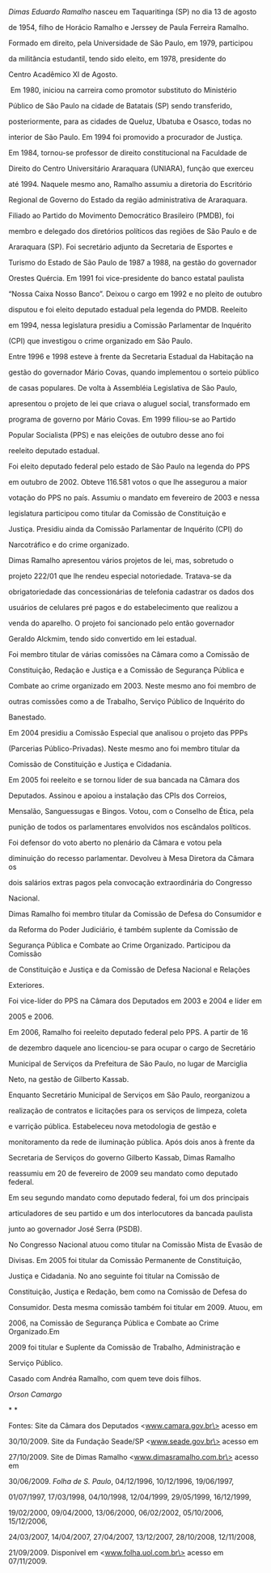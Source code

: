 

*Dimas Eduardo Ramalho* nasceu em Taquaritinga (SP) no dia 13 de agosto

de 1954, filho de Horácio Ramalho e Jerssey de Paula Ferreira Ramalho.



Formado em direito, pela Universidade de São Paulo, em 1979, participou

da militância estudantil, tendo sido eleito, em 1978, presidente do

Centro Acadêmico XI de Agosto.



 Em 1980, iniciou na carreira como promotor substituto do Ministério

Público de São Paulo na cidade de Batatais (SP) sendo transferido,

posteriormente, para as cidades de Queluz, Ubatuba e Osasco, todas no

interior de São Paulo. Em 1994 foi promovido a procurador de Justiça.



Em 1984, tornou-se professor de direito constitucional na Faculdade de

Direito do Centro Universitário Araraquara (UNIARA), função que exerceu

até 1994. Naquele mesmo ano, Ramalho assumiu a diretoria do Escritório

Regional de Governo do Estado da região administrativa de Araraquara.



Filiado ao Partido do Movimento Democrático Brasileiro (PMDB), foi

membro e delegado dos diretórios políticos das regiões de São Paulo e de

Araraquara (SP). Foi secretário adjunto da Secretaria de Esportes e

Turismo do Estado de São Paulo de 1987 a 1988, na gestão do governador

Orestes Quércia. Em 1991 foi vice-presidente do banco estatal paulista

“Nossa Caixa Nosso Banco”. Deixou o cargo em 1992 e no pleito de outubro

disputou e foi eleito deputado estadual pela legenda do PMDB. Reeleito

em 1994, nessa legislatura presidiu a Comissão Parlamentar de Inquérito

(CPI) que investigou o crime organizado em São Paulo.



Entre 1996 e 1998 esteve à frente da Secretaria Estadual da Habitação na

gestão do governador Mário Covas, quando implementou o sorteio público

de casas populares. De volta à Assembléia Legislativa de São Paulo,

apresentou o projeto de lei que criava o aluguel social, transformado em

programa de governo por Mário Covas. Em 1999 filiou-se ao Partido

Popular Socialista (PPS) e nas eleições de outubro desse ano foi

reeleito deputado estadual.



Foi eleito deputado federal pelo estado de São Paulo na legenda do PPS

em outubro de 2002. Obteve 116.581 votos o que lhe assegurou a maior

votação do PPS no país. Assumiu o mandato em fevereiro de 2003 e nessa

legislatura participou como titular da Comissão de Constituição e

Justiça. Presidiu ainda da Comissão Parlamentar de Inquérito (CPI) do

Narcotráfico e do crime organizado.



Dimas Ramalho apresentou vários projetos de lei, mas, sobretudo o

projeto 222/01 que lhe rendeu especial notoriedade. Tratava-se da

obrigatoriedade das concessionárias de telefonia cadastrar os dados dos

usuários de celulares pré pagos e do estabelecimento que realizou a

venda do aparelho. O projeto foi sancionado pelo então governador

Geraldo Alckmim, tendo sido convertido em lei estadual.



Foi membro titular de várias comissões na Câmara como a Comissão de

Constituição, Redação e Justiça e a Comissão de Segurança Pública e

Combate ao crime organizado em 2003. Neste mesmo ano foi membro de

outras comissões como a de Trabalho, Serviço Público de Inquérito do

Banestado.



Em 2004 presidiu a Comissão Especial que analisou o projeto das PPPs

(Parcerias Público-Privadas). Neste mesmo ano foi membro titular da

Comissão de Constituição e Justiça e Cidadania.



Em 2005 foi reeleito e se tornou líder de sua bancada na Câmara dos

Deputados. Assinou e apoiou a instalação das CPIs dos Correios,

Mensalão, Sanguessugas e Bingos. Votou, com o Conselho de Ética, pela

punição de todos os parlamentares envolvidos nos escândalos políticos.

Foi defensor do voto aberto no plenário da Câmara e votou pela

diminuição do recesso parlamentar. Devolveu à Mesa Diretora da Câmara os

dois salários extras pagos pela convocação extraordinária do Congresso

Nacional.



Dimas Ramalho foi membro titular da Comissão de Defesa do Consumidor e

da Reforma do Poder Judiciário, é também suplente da Comissão de

Segurança Pública e Combate ao Crime Organizado. Participou da Comissão

de Constituição e Justiça e da Comissão de Defesa Nacional e Relações

Exteriores.



Foi vice-líder do PPS na Câmara dos Deputados em 2003 e 2004 e líder em

2005 e 2006.



Em 2006, Ramalho foi reeleito deputado federal pelo PPS. A partir de 16

de dezembro daquele ano licenciou-se para ocupar o cargo de Secretário

Municipal de Serviços da Prefeitura de São Paulo, no lugar de Marciglia

Neto, na gestão de Gilberto Kassab.



Enquanto Secretário Municipal de Serviços em São Paulo, reorganizou a

realização de contratos e licitações para os serviços de limpeza, coleta

e varrição pública. Estabeleceu nova metodologia de gestão e

monitoramento da rede de iluminação pública. Após dois anos à frente da

Secretaria de Serviços do governo Gilberto Kassab, Dimas Ramalho

reassumiu em 20 de fevereiro de 2009 seu mandato como deputado federal.

Em seu segundo mandato como deputado federal, foi um dos principais

articuladores de seu partido e um dos interlocutores da bancada paulista

junto ao governador José Serra (PSDB).



No Congresso Nacional atuou como titular na Comissão Mista de Evasão de

Divisas. Em 2005 foi titular da Comissão Permanente de Constituição,

Justiça e Cidadania. No ano seguinte foi titular na Comissão de

Constituição, Justiça e Redação, bem como na Comissão de Defesa do

Consumidor. Desta mesma comissão também foi titular em 2009. Atuou, em

2006, na Comissão de Segurança Pública e Combate ao Crime Organizado.Em

2009 foi titular e Suplente da Comissão de Trabalho, Administração e

Serviço Público.



Casado com Andréa Ramalho, com quem teve dois filhos.



*Orson Camargo*



* *



Fontes: Site da Câmara dos Deputados \<www.camara.gov.br\> acesso em

30/10/2009. Site da Fundação Seade/SP \<www.seade.gov.br\> acesso em

27/10/2009. Site de Dimas Ramalho \<www.dimasramalho.com.br\> acesso em

30/06/2009. *Folha de S. Paulo*, 04/12/1996, 10/12/1996, 19/06/1997,

01/07/1997, 17/03/1998, 04/10/1998, 12/04/1999, 29/05/1999, 16/12/1999,

19/02/2000, 09/04/2000, 13/06/2000, 06/02/2002, 05/10/2006, 15/12/2006,

24/03/2007, 14/04/2007, 27/04/2007, 13/12/2007, 28/10/2008, 12/11/2008,

21/09/2009. Disponível em \<www.folha.uol.com.br\> acesso em 07/11/2009.

